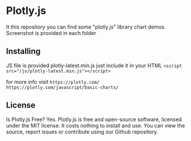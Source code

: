 # Plotly.js 
It this repository you can find some "plotly.js" library chart demos.
Screenshot is provided in each folder

## Installing
JS file is provided plotly-latest.min.js
just include it in your HTML
`<script src="/js/plotly-latest.min.js"></script>`

for more info visit
`https://plotly.com/`
`https://plotly.com/javascript/basic-charts/`

## License
Is Plotly.js Free? Yes. Plotly.js is free and open-source software, licensed under the MIT license. It costs nothing to install and use. You can view the source, report issues or contribute using our Github repository.
